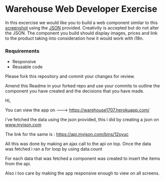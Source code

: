 # Warehouse Web Developer Exercise

In this excercise we would like you to build a web component similar to this [screenshot](recommendation_screenshot.png) using the [JSON](data/recommendations.json) provided. Creativity is accepted but do not alter the JSON. The component you build should display images, prices and link to the product taking into consideration how it would work with i18n.

### Requirements
* Responsive
* Reusable code

Please fork this repository and commit your changes for review.

Amend this Readme in your forked repo and use your commits to outline the component you have created and the decisions that you have made.





Hi,

You can view the app on  --->  https://warehouse1707.herokuapp.com/

i've fetched the data using the json provided, this i did by creating a json on www.myjson.com 

The link for the same is :
    https://api.myjson.com/bins/12syuc

All this was done by making an ajax call to the api on top. Once the data was fetched i ran a for loop by using data.count

For each data that was fetched a component was created to insert the items from the api. 

Also i too care by making the app responsive enough to view on all screens.